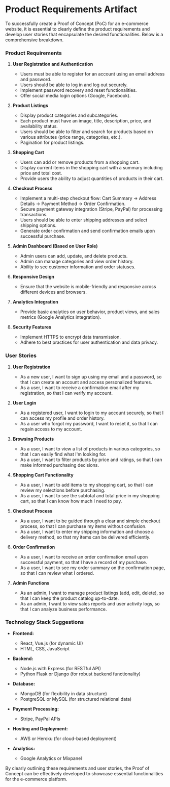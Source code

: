 # Product Requirements Artifact

To successfully create a Proof of Concept (PoC) for an e-commerce website, it is essential to clearly define the product requirements and develop user stories that encapsulate the desired functionalities. Below is a comprehensive breakdown.

### Product Requirements

1. **User Registration and Authentication**
   - Users must be able to register for an account using an email address and password.
   - Users should be able to log in and log out securely.
   - Implement password recovery and reset functionalities.
   - Offer social media login options (Google, Facebook).

2. **Product Listings**
   - Display product categories and subcategories.
   - Each product must have an image, title, description, price, and availability status.
   - Users should be able to filter and search for products based on various attributes (price range, categories, etc.).
   - Pagination for product listings.

3. **Shopping Cart**
   - Users can add or remove products from a shopping cart.
   - Display current items in the shopping cart with a summary including price and total cost.
   - Provide users the ability to adjust quantities of products in their cart.

4. **Checkout Process**
   - Implement a multi-step checkout flow: Cart Summary -> Address Details -> Payment Method -> Order Confirmation.
   - Secure payment gateway integration (Stripe, PayPal) for processing transactions.
   - Users should be able to enter shipping addresses and select shipping options.
   - Generate order confirmation and send confirmation emails upon successful purchase.

5. **Admin Dashboard (Based on User Role)**
   - Admin users can add, update, and delete products.
   - Admin can manage categories and view order history.
   - Ability to see customer information and order statuses.

6. **Responsive Design**
   - Ensure that the website is mobile-friendly and responsive across different devices and browsers.

7. **Analytics Integration**
   - Provide basic analytics on user behavior, product views, and sales metrics (Google Analytics integration).

8. **Security Features**
   - Implement HTTPS to encrypt data transmission.
   - Adhere to best practices for user authentication and data privacy.

### User Stories

1. **User Registration**
   - As a new user, I want to sign up using my email and a password, so that I can create an account and access personalized features.
   - As a user, I want to receive a confirmation email after my registration, so that I can verify my account.

2. **User Login**
   - As a registered user, I want to login to my account securely, so that I can access my profile and order history.
   - As a user who forgot my password, I want to reset it, so that I can regain access to my account.

3. **Browsing Products**
   - As a user, I want to view a list of products in various categories, so that I can easily find what I'm looking for.
   - As a user, I want to filter products by price and ratings, so that I can make informed purchasing decisions.

4. **Shopping Cart Functionality**
   - As a user, I want to add items to my shopping cart, so that I can review my selections before purchasing.
   - As a user, I want to see the subtotal and total price in my shopping cart, so that I can know how much I need to pay.

5. **Checkout Process**
   - As a user, I want to be guided through a clear and simple checkout process, so that I can purchase my items without confusion.
   - As a user, I want to enter my shipping information and choose a delivery method, so that my items can be delivered efficiently.

6. **Order Confirmation**
   - As a user, I want to receive an order confirmation email upon successful payment, so that I have a record of my purchase.
   - As a user, I want to see my order summary on the confirmation page, so that I can review what I ordered.

7. **Admin Functions**
   - As an admin, I want to manage product listings (add, edit, delete), so that I can keep the product catalog up-to-date.
   - As an admin, I want to view sales reports and user activity logs, so that I can analyze business performance.

### Technology Stack Suggestions

- **Frontend:** 
  - React, Vue.js (for dynamic UI)
  - HTML, CSS, JavaScript

- **Backend:** 
  - Node.js with Express (for RESTful API)
  - Python Flask or Django (for robust backend functionality)

- **Database:** 
  - MongoDB (for flexibility in data structure)
  - PostgreSQL or MySQL (for structured relational data)

- **Payment Processing:** 
  - Stripe, PayPal APIs

- **Hosting and Deployment:** 
  - AWS or Heroku (for cloud-based deployment)
  
- **Analytics:** 
  - Google Analytics or Mixpanel

By clearly outlining these requirements and user stories, the Proof of Concept can be effectively developed to showcase essential functionalities for the e-commerce platform.